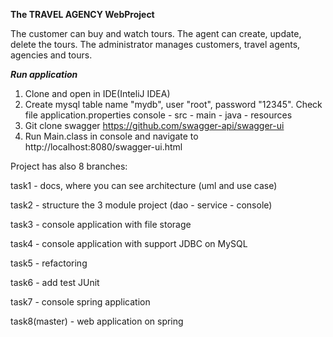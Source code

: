 **The TRAVEL AGENCY WebProject** 

The customer can buy and watch tours. 
The agent can create, update, delete the tours. 
The administrator manages customers, travel agents, agencies and tours.

**_Run application_**
1. Clone and open in IDE(InteliJ IDEA)
2. Create mysql table name "mydb", user "root", password "12345". Check file application.properties console - src - main - java - resources 
3. Git clone swagger https://github.com/swagger-api/swagger-ui 
4. Run Main.class in console and navigate to http://localhost:8080/swagger-ui.html

Project has also 8 branches:

task1 - docs, where you can see arсhitecture (uml and use case)

task2 - structure the 3 module project (dao - service - console)

task3 - console application with file storage

task4 - console application with support JDBC on MySQL

task5 - refactoring

task6 - add test JUnit

task7 - console spring application

task8(master) - web application on spring
